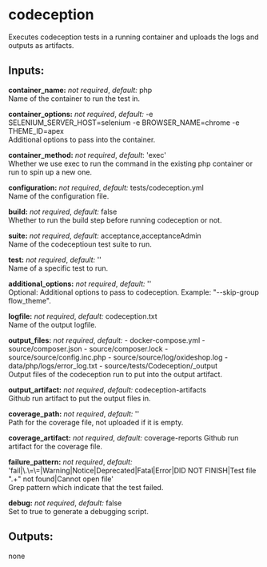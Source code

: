 # codeception
Executes codeception tests in a running container and uploads the logs and outputs as artifacts.

## Inputs:
**container_name:** *not required*, *default:*  php  
Name of the container to run the test in.

**container_options:** *not required*, *default:*  -e SELENIUM_SERVER_HOST=selenium -e BROWSER_NAME=chrome -e THEME_ID=apex  
Additional options to pass into the container.

**container_method:** *not required*, *default*: 'exec'  
Whether we use exec to run the command in the existing php container or run to spin up a new one.

**configuration:** *not required*, *default:*  tests/codeception.yml  
Name of the configuration file.

**build:** *not required*, *default:*  false  
Whether to run the build step before running codeception or not.

**suite:** *not required*, *default:*  acceptance,acceptanceAdmin  
Name of the codeceptioun test suite to run.

**test:** *not required*, *default:*  ''  
Name of a specific test to run.

**additional_options:** *not required*, *default:*  ''  
Optional: Additional options to pass to codeception. Example: "--skip-group flow_theme".

**logfile:** *not required*, *default:*  codeception.txt  
Name of the output logfile.

**output_files:** *not required*, *default:*
    - docker-compose.yml
    - source/composer.json
    - source/composer.lock
    - source/source/config.inc.php
    - source/source/log/oxideshop.log
    - data/php/logs/error_log.txt
    - source/tests/Codeception/_output  
Output files of the codeception run to put into the output artifact.

**output_artifact:** *not required*, *default:*  codeception-artifacts  
Github run artifact to put the output files in.

**coverage_path:** *not required*, *default:*  ''  
Path for the coverage file, not uploaded if it is empty.

**coverage_artifact:** *not required*, *default:* coverage-reports
Github run artifact for the coverage file.

**failure_pattern:** *not required*, *default:*  'fail|\\.\\=\\=|Warning|Notice|Deprecated|Fatal|Error|DID NOT FINISH|Test file ".+" not found|Cannot open file'  
Grep pattern which indicate that the test failed.

**debug:** *not required*, *default:* false  
Set to true to generate a debugging script.

## Outputs:
none
